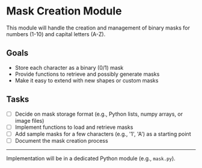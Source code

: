 # Mask Creation Module

This module will handle the creation and management of binary masks for numbers (1-10) and capital letters (A-Z).

## Goals
- Store each character as a binary (0/1) mask
- Provide functions to retrieve and possibly generate masks
- Make it easy to extend with new shapes or custom masks

## Tasks
- [ ] Decide on mask storage format (e.g., Python lists, numpy arrays, or image files)
- [ ] Implement functions to load and retrieve masks
- [ ] Add sample masks for a few characters (e.g., '1', 'A') as a starting point
- [ ] Document the mask creation process

---

Implementation will be in a dedicated Python module (e.g., `mask.py`).
